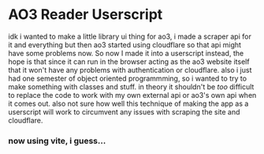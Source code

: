 # AO3 Reader Userscript
idk i wanted to make a little library ui thing for ao3, i made a scraper api for it and everything but then ao3 started using cloudflare so that api might have some problems now. So now I made it into a userscript instead, the hope is that since it can run in the browser acting as the ao3 website itself that it won't have any problems with authentication or cloudflare. also i just had one semester of object oriented programmming, so i wanted to try to make something with classes and stuff. in theory it shouldn't be *too* difficult to replace the code to work with my own external api or ao3's own api when it comes out. also not sure how well this technique of making the app as a userscript will work to circumvent any issues with scraping the site and cloudflare. 

### now using vite, i guess... 
